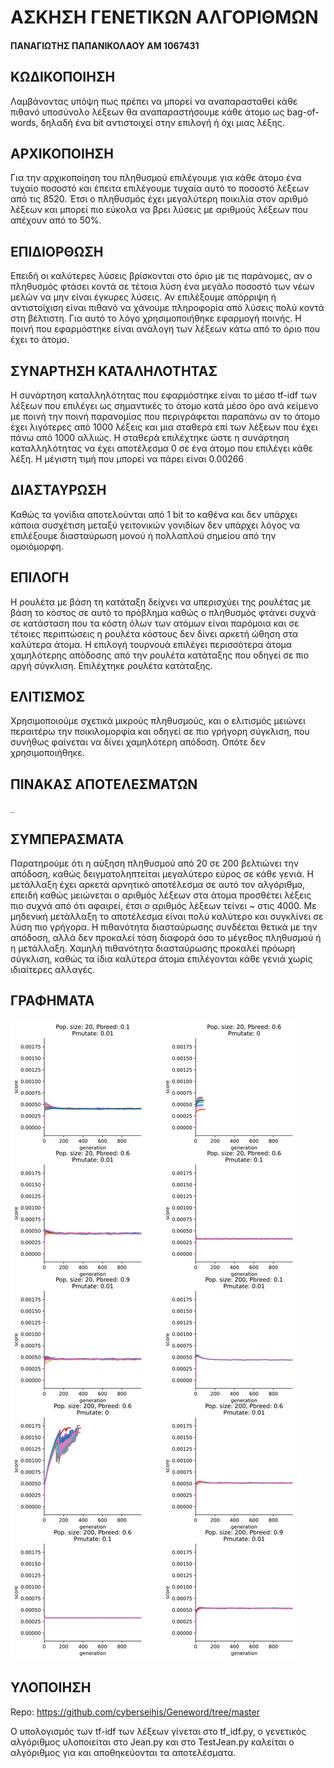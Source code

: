 
# ΑΣΚΗΣΗ ΓΕΝΕΤΙΚΩΝ ΑΛΓΟΡΙΘΜΩΝ

#### ΠΑΝΑΓΙΩΤΗΣ ΠΑΠΑΝΙΚΟΛΑΟΥ ΑΜ 1067431

## ΚΩΔΙΚΟΠΟΙΗΣΗ

Λαμβάνοντας υπόψη πως πρέπει να μπορεί να αναπαρασταθεί κάθε πιθανό 
υποσύνολο λέξεων θα αναπαραστήσουμε κάθε άτομο ως bag-of-words, δηλαδή 
ένα bit αντιστοιχεί στην επιλογή ή όχι μιας λέξης.

## ΑΡΧΙΚΟΠΟΙΗΣΗ

Για την αρχικοποίηση του πληθυσμού επιλέγουμε για κάθε άτομο ένα τυχαίο 
ποσοστό και έπειτα επιλέγουμε τυχαία αυτό το ποσοστό λέξεων από τις 8520. 
Έτσι ο πληθυσμός έχει μεγαλύτερη ποικιλία στον αριθμό λέξεων και μπορεί πιο 
εύκολα να βρει λύσεις με αριθμούς λέξεων που απέχουν από το 50%.

## ΕΠΙΔΙΟΡΘΩΣΗ

Επειδή οι καλύτερες λύσεις βρίσκονται στο όριο με τις παράνομες, 
αν ο πληθυσμός φτάσει κοντά σε τέτοια λύση ένα μεγάλο ποσοστό των 
νέων μελών να μην είναι έγκυρες λύσεις. Αν επιλέξουμε απόρριψη ή 
αντιστοίχιση είναι πιθανό να χάνουμε πληροφορία από λύσεις πολύ κοντά 
στη βέλτιστη. Για αυτό το λόγο χρησιμοποιήθηκε εφαρμογή ποινής. 
Η ποινή που εφαρμόστηκε είναι ανάλογη των λέξεων κάτω από το όριο 
που έχει το άτομο.

## ΣΥΝΑΡΤΗΣΗ ΚΑΤΑΛΗΛΟΤΗΤΑΣ

Η συνάρτηση καταλληλότητας που εφαρμόστηκε είναι το μέσο tf-idf των λέξεων 
που επιλέγει ως σημαντικές το άτομο κατά μέσο όρο ανά κείμενο με ποινή την 
ποινή παρανομίας που περιγράφεται παραπάνω αν το άτομο έχει λιγότερες από 1000 
λέξεις και μια σταθερά επί των λέξεων που έχει πάνω από 1000 αλλιώς. Η σταθερά 
επιλέχτηκε ώστε η συνάρτηση καταλληλότητας να έχει αποτέλεσμα 0 σε ένα άτομο 
που επιλέγει κάθε λέξη. Η μέγιστη τιμή που μπορεί να πάρει είναι 0.00266

## ΔΙΑΣΤΑΥΡΩΣΗ

Καθώς τα γονίδια αποτελούνται από 1 bit το καθένα και δεν υπάρχει κάποια 
συσχέτιση μεταξύ γειτονικών γονιδίων δεν υπάρχει λόγος να επιλέξουμε 
διασταύρωση μονού ή πολλαπλού σημείου από την ομοιόμορφη.

## ΕΠΙΛΟΓΗ

Η ρουλέτα με βάση τη κατάταξη δείχνει να υπερισχύει της ρουλέτας με βάση 
το κόστος σε αυτό το πρόβλημα καθώς ο πληθυσμός φτάνει συχνά σε κατάσταση 
που τα κόστη όλων των ατόμων είναι παρόμοια και σε τέτοιες περιπτώσεις 
η ρουλέτα κόστους δεν δίνει αρκετή ώθηση στα καλύτερα άτομα. 
Η επιλογή τουρνουά επιλέγει περισσότερα άτομα χαμηλότερης απόδοσης από την 
ρουλέτα κατάταξης που οδηγεί σε πιο αργή σύγκλιση. Επιλέχτηκε ρουλέτα κατάταξης.


## ΕΛΙΤΙΣΜΟΣ

Χρησιμοποιούμε σχετικά μικρούς πληθυσμούς, και ο ελιτισμός μειώνει περαιτέρω 
την ποικιλομορφία και οδηγεί σε πιο γρήγορη σύγκλιση, που συνήθως φαίνεται να 
δίνει χαμηλότερη απόδοση. Οπότε δεν χρησιμοποιήθηκε.

## ΠΙΝΑΚΑΣ ΑΠΟΤΕΛΕΣΜΑΤΩΝ

```{.python .cb-run include_file=ResTable.py }
_
```

## ΣΥΜΠΕΡΑΣΜΑΤΑ

Παρατηρούμε ότι η αύξηση πληθυσμού από 20 σε 200 βελτιώνει την απόδοση, 
καθώς δειγματοληπτείται μεγαλύτερο εύρος σε κάθε γενιά. Η μετάλλαξη έχει 
αρκετά αρνητικό αποτέλεσμα σε αυτό τον αλγόριθμο, επειδή καθώς μειώνεται 
ο αριθμός λέξεων στα άτομα προσθέτει λέξεις πιο συχνά από ότι αφαιρεί, 
έτσι ο αριθμός λέξεων τείνει ~ στις 4000. Με μηδενική μετάλλαξη το 
αποτέλεσμα είναι πολύ καλύτερο και συγκλίνει σε λύση πιο γρήγορα.
Η πιθανότητα διασταύρωσης συνδέεται θετικά με την απόδοση, αλλά δεν προκαλεί τόση διαφορά όσο το μέγεθος πληθυσμού ή η μετάλλαξη. Χαμηλή πιθανότητα διασταύρωσης
προκαλεί πρόωρη σύγκλιση, καθώς τα ίδια καλύτερα άτομα επιλέγονται κάθε γενιά 
χωρίς ιδιαίτερες αλλαγές.

## ΓΡΑΦΗΜΑΤΑ

![](big_graph.svg)

## ΥΛΟΠΟΙΗΣΗ

Repo: <https://github.com/cyberseihis/Geneword/tree/master>

Ο υπολογισμός των tf-idf των λέξεων γίνεται στο tf_idf.py, 
ο γενετικός αλγόριθμος υλοποιείται στο Jean.py και στο TestJean.py 
καλείται ο αλγόριθμος για και αποθηκεύονται τα αποτελέσματα. 

